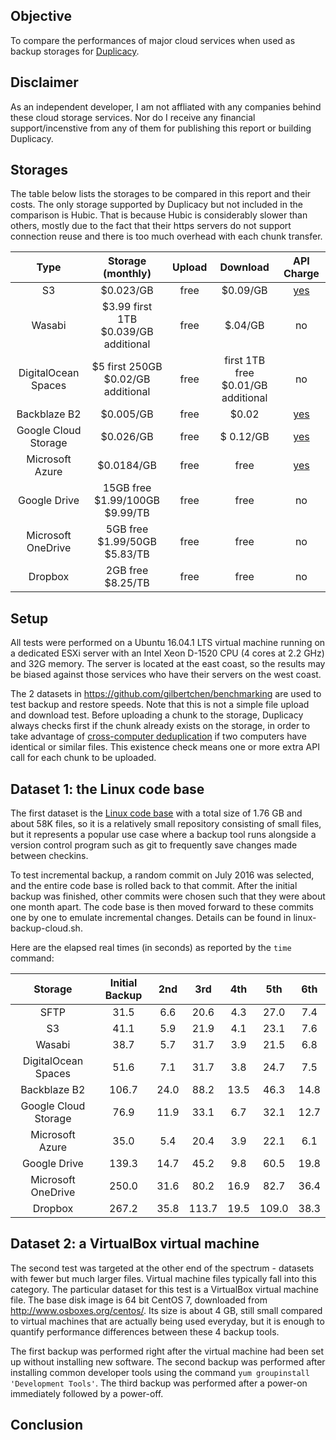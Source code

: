 ## Objective

To compare the performances of major cloud services when used as backup storages for [Duplicacy](https://github.com/gilbertchen/duplicacy). 

## Disclaimer
As an independent developer, I am not affliated with any companies behind these cloud storage services.  Nor do I receive any financial support/incenstive from any of them for publishing this report or building Duplicacy.

## Storages

The table below lists the storages to be compared in this report and their costs.  The only storage supported by Duplicacy but not included in the comparison is Hubic.  That is because Hubic is considerably slower than others, mostly due to the fact that their https servers do not support connection reuse and there is too much overhead with each chunk transfer.


| Type         |   Storage (monthly)    |   Upload           |    Download    |    API Charge   |
|:------------:|:-------------:|:------------------:|:--------------:|:-----------:|
| S3           | $0.023/GB | free | $0.09/GB | [yes](https://aws.amazon.com/s3/pricing/) |
| Wasabi       | $3.99 first 1TB <br> $0.039/GB additional | free | $.04/GB | no |
| DigitalOcean Spaces| $5 first 250GB <br> $0.02/GB additional | free | first 1TB free <br> $0.01/GB additional| no |
| Backblaze B2 | $0.005/GB | free | $0.02 | [yes](https://www.backblaze.com/b2/b2-transactions-price.html) |
| Google Cloud Storage| $0.026/GB | free |$ 0.12/GB | [yes](https://cloud.google.com/storage/pricing) |
| Microsoft Azure | $0.0184/GB | free | free | [yes](https://azure.microsoft.com/en-us/pricing/details/storage/blobs/) |
| Google Drive | 15GB free <br> $1.99/100GB <br> $9.99/TB | free | free | no |
| Microsoft OneDrive | 5GB free <br> $1.99/50GB <br> $5.83/TB | free | free | no |
| Dropbox | 2GB free <br> $8.25/TB | free | free | no |

## Setup

All tests were performed on a Ubuntu 16.04.1 LTS virtual machine running on a dedicated ESXi server with an Intel Xeon D-1520 CPU (4 cores at 2.2 GHz) and 32G memory.  The server is located at the east coast, so the results may be biased against those services who have their servers on the west coast.

The 2 datasets in https://github.com/gilbertchen/benchmarking are used to test backup and restore speeds.  Note that this is not a simple file upload and download test.  Before uploading a chunk to the storage, Duplicacy always checks first if the chunk already exists on the storage, in order to take advantage of [cross-computer deduplication](https://github.com/gilbertchen/duplicacy/blob/master/DESIGN.md) if two computers have identical or similar files.  This existence check means one or more extra API call for each chunk to be uploaded. 

## Dataset 1: the Linux code base

The first dataset is the [Linux code base](https://github.com/torvalds/linux) with a total size of 1.76 GB and about 58K files, so it is a relatively small repository consisting of small files, but it represents a popular use case where a backup tool runs alongside a version control program such as git to frequently save changes made between checkins.

To test incremental backup, a random commit on July 2016 was selected, and the entire code base is rolled back to that commit. After the initial backup was finished, other commits were chosen such that they were about one month apart.  The code base is then moved forward to these commits one by one to emulate incremental changes.  Details can be found in linux-backup-cloud.sh.

Here are the elapsed real times (in seconds) as reported by the `time` command:

| Storage         | Initial Backup | 2nd | 3rd | 4th | 5th | 6th |
|:------------:|:-------------:|:-------------:|:-------------:|:-------------:|:-------------:|:-------------:|
| SFTP |  31.5  |  6.6  |  20.6  |  4.3  |  27.0  |  7.4  |
| S3 |  41.1  |  5.9  |  21.9  |  4.1  |  23.1  |  7.6  |  
| Wasabi |  38.7  |  5.7  |  31.7  |  3.9  |  21.5  |  6.8  | 
| DigitalOcean Spaces|  51.6  |  7.1  |  31.7  |  3.8  |  24.7  |  7.5  |  
| Backblaze B2 |  106.7  |  24.0  |  88.2  |  13.5  |  46.3  |  14.8  |  
| Google Cloud Storage |  76.9  |  11.9  |  33.1  |  6.7  |  32.1  |  12.7  | 
| Microsoft Azure |  35.0  |  5.4  |  20.4  |  3.9  |  22.1  |  6.1  | 
| Google Drive |  139.3  |  14.7  |  45.2  |  9.8  |  60.5  |  19.8  | 
| Microsoft OneDrive |  250.0  |  31.6  |  80.2  |  16.9  |  82.7  |  36.4  |
| Dropbox |  267.2  |  35.8  |  113.7  |  19.5  |  109.0  |  38.3  |  




## Dataset 2: a VirtualBox virtual machine

The second test was targeted at the other end of the spectrum - datasets with fewer but much larger files.  Virtual machine files typically fall into this category.  The particular dataset for this test is a VirtualBox virtual machine file.  The base disk image is 64 bit CentOS 7, downloaded from http://www.osboxes.org/centos/.  Its size is about 4 GB, still small compared to virtual machines that are actually being used everyday, but it is enough to quantify performance differences between these 4 backup tools.

The first backup was performed right after the virtual machine had been set up without installing new software.  The second backup was performed after installing common developer tools using the command `yum groupinstall 'Development Tools'`.  The third backup was performed after a power-on immediately followed by a power-off.



## Conclusion


